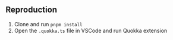 ## Reproduction

1. Clone and run `pnpm install`
2. Open the `.quokka.ts` file in VSCode and run Quokka extension
